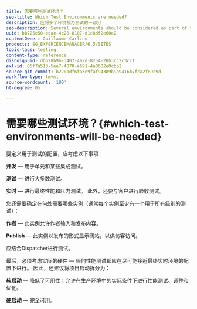 ```yaml
---
title: 需要哪些测试环境？
seo-title: Which Test Environments are needed?
description: 应将多个环境视为测试的一部分
seo-description: Several environments should be considered as part of testing
uuid: bb725e50-edae-4c20-8107-d1c8df2e60e2
contentOwner: Guillaume Carlino
products: SG_EXPERIENCEMANAGER/6.5/SITES
topic-tags: testing
content-type: reference
discoiquuid: db528b9b-3407-462d-8254-20b3cc2c3ccf
exl-id: 05f7a513-5ee7-4870-a691-4a0602e0cbb2
source-git-commit: b220adf6fa3e9faf94389b9a9416b7fca2f89d9d
workflow-type: tm+mt
source-wordcount: '180'
ht-degree: 0%

---
```


# 需要哪些测试环境？{#which-test-environments-will-be-needed}

要定义用于测试的配置，应考虑以下事项：

**开发**  — 用于单元和某些集成测试。

**测试**  — 进行大多数测试。

**实时**  — 进行最终性能和压力测试。 此外，还要与客户进行验收测试。

您还需要确定在何处需要哪些实例（通常每个实例至少有一个用于所有级别的测试）：

**作者**  — 此实例允许作者输入和发布内容。

**Publish**  — 此实例以发布的形式显示网站，以供访客访问。

应结合Dispatcher进行测试。

最后，必须考虑实际的硬件 — 任何性能测试都应在尽可能接近最终实时环境的配置下进行。 因此，还建议将项目启动拆分为：

**软启动**  — 降低了可用性；允许在生产环境中的实际条件下进行性能测试、调整和优化。

**硬启动**  — 完全可用。
